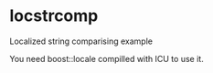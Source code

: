 locstrcomp
==========

Localized string comparising example

You need boost::locale compilled with ICU to use it.
